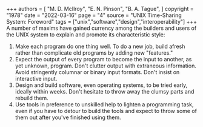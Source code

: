 +++
authors = [
  "M. D. McIlroy",
  "E. N. Pinson",
  "B. A. Tague",
]
copyright = "1978"
date = "2022-03-16"
page = "4"
source = "UNIX Time-Sharing System: Foreword"
tags = ["unix","software","design","interoperability"]
+++
A number of maxims have gained currency among the builders and users of the UNIX system to explain and promote its characteristic style:

1. Make each program do one thing well. To do a new job, build afresh rather than complicate old programs by adding new "features."
2. Expect the output of every program to become the input to another, as yet unknown, program. Don't clutter output with extraneous information. Avoid stringently columnar or binary input formats. Don't insist on interactive input.
3. Design and build software, even operating systems, to be tried early, ideally within weeks. Don't hesitate to throw away the clumsy parts and rebuild them.
4. Use tools in preference to unskilled help to lighten a programming task, even if you have to detour to build the tools and expect to throw some of them out after you've finished using them.
